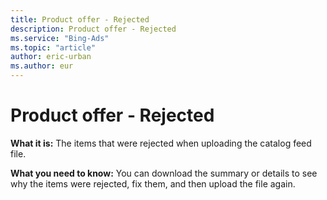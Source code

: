 ```yaml
---
title: Product offer - Rejected
description: Product offer - Rejected
ms.service: "Bing-Ads"
ms.topic: "article"
author: eric-urban
ms.author: eur
---
```


# Product offer - Rejected

**What it is:** The items that were rejected when uploading the catalog feed file.

**What you need to know:** You can download the summary or details to see why the items were rejected, fix them, and then upload the file again.


